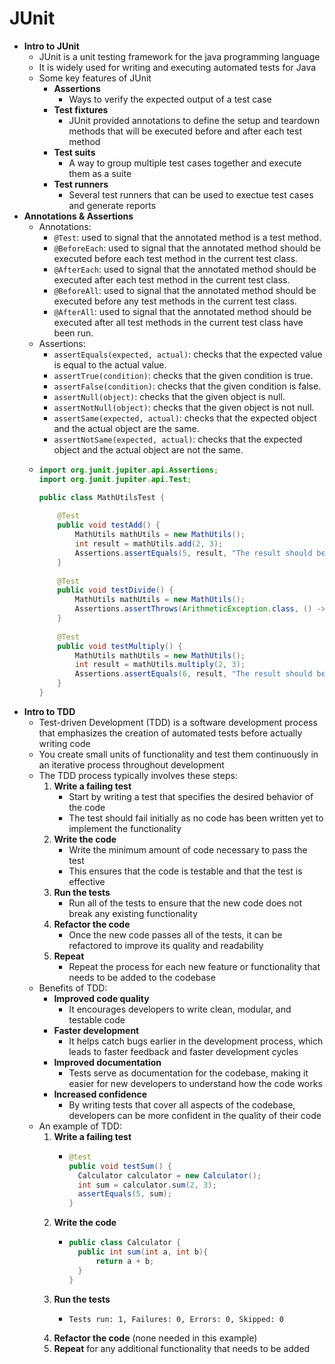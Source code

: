 # JUnit
- **Intro to JUnit**
    - JUnit is a unit testing framework for the java programming language
    - It is widely used for writing and executing automated tests for Java
    - Some key features of JUnit
        - **Assertions**
            - Ways to verify the expected output of a test case
        - **Test fixtures**
            - JUnit provided annotations to define the setup and teardown methods that will be executed before and after each test method
        - **Test suits**
            - A way to group multiple test cases together and execute them as a suite
        - **Test runners**
            - Several test runners that can be used to exectue test cases and generate reports
- **Annotations & Assertions**
    - Annotations:
        - `@Test`: used to signal that the annotated method is a test method.
        - `@BeforeEach`: used to signal that the annotated method should be executed before each test method in the current test class.
        - `@AfterEach`: used to signal that the annotated method should be executed after each test method in the current test class.
        - `@BeforeAll`: used to signal that the annotated method should be executed before any test methods in the current test class.
        - `@AfterAll`: used to signal that the annotated method should be executed after all test methods in the current test class have been run.
    - Assertions:
        - `assertEquals(expected, actual)`: checks that the expected value is equal to the actual value.
        - `assertTrue(condition)`: checks that the given condition is true.
        - `assertFalse(condition)`: checks that the given condition is false.
        - `assertNull(object)`: checks that the given object is null.
        - `assertNotNull(object)`: checks that the given object is not null.
        - `assertSame(expected, actual)`: checks that the expected object and the actual object are the same.
        - `assertNotSame(expected, actual)`: checks that the expected object and the actual object are not the same.
    - ```java
      import org.junit.jupiter.api.Assertions;
      import org.junit.jupiter.api.Test;
      
      public class MathUtilsTest {
          
          @Test
          public void testAdd() {
              MathUtils mathUtils = new MathUtils();
              int result = mathUtils.add(2, 3);
              Assertions.assertEquals(5, result, "The result should be 5");
          }
          
          @Test
          public void testDivide() {
              MathUtils mathUtils = new MathUtils();
              Assertions.assertThrows(ArithmeticException.class, () -> mathUtils.divide(1, 0), "Divide by zero should throw ArithmeticException");
          }
          
          @Test
          public void testMultiply() {
              MathUtils mathUtils = new MathUtils();
              int result = mathUtils.multiply(2, 3);
              Assertions.assertEquals(6, result, "The result should be 6");
          }
      }
- **Intro to TDD**
    - Test-driven Development (TDD) is a software development process that emphasizes the creation of automated tests before actually writing code
    - You create small units of functionality and test them continuously in an iterative process throughout development
    - The TDD process typically involves these steps:
        1. **Write a failing test**
            - Start by writing a test that specifies the desired behavior of the code
            - The test should fail initially as no code has been written yet to implement the functionality
        2. **Write the code**
            - Write the minimum amount of code necessary to pass the test
            - This ensures that the code is testable and that the test is effective
        3. **Run the tests**
            - Run all of the tests to ensure that the new code does not break any existing functionality
        4. **Refactor the code**
            - Once the new code passes all of the tests, it can be refactored to improve its quality and readability
        5. **Repeat**
            - Repeat the process for each new feature or functionality that needs to be added to the codebase
    - Benefits of TDD:
        - **Improved code quality**
            - It encourages developers to write clean, modular, and testable code
        - **Faster development**
            - It helps catch bugs earlier in the development process, which leads to faster feedback and faster development cycles
        - **Improved documentation**
            - Tests serve as documentation for the codebase, making it easier for new developers to understand how the code works
        - **Increased confidence**
            - By writing tests that cover all aspects of the codebase, developers can be more confident in the quality of their code
    - An example of TDD:
        1. **Write a failing test**
            - ```java
              @test
              public void testSum() {
                Calculator calculator = new Calculator();
                int sum = calculator.sum(2, 3);
                assertEquals(5, sum);
              }
        2. **Write the code**
            - ```java
              public class Calculator {
                public int sum(int a, int b){
                    return a + b;
                }
              }
        3. **Run the tests**
            - ```
              Tests run: 1, Failures: 0, Errors: 0, Skipped: 0
        4. **Refactor the code** (none needed in this example)
        5. **Repeat** for any additional functionality that needs to be added